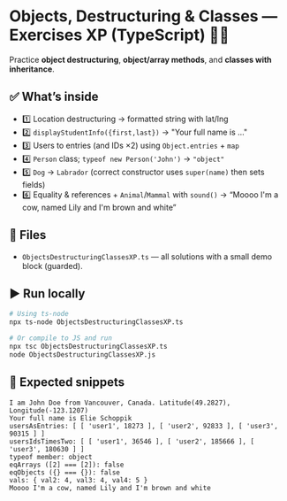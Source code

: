 
# Objects, Destructuring & Classes — Exercises XP (TypeScript) 🧠🧩

Practice **object destructuring**, **object/array methods**, and **classes with inheritance**.

## ✅ What’s inside
- 1️⃣ Location destructuring → formatted string with lat/lng
- 2️⃣ `displayStudentInfo({first,last})` → "Your full name is ..."
- 3️⃣ Users to entries (and IDs ×2) using `Object.entries` + `map`
- 4️⃣ `Person` class; `typeof new Person('John')` → `"object"`
- 5️⃣ `Dog` → `Labrador` (correct constructor uses `super(name)` then sets fields)
- 6️⃣ Equality & references + `Animal`/`Mammal` with `sound()` → “Moooo I'm a cow, named Lily and I'm brown and white”

## 📂 Files
- `ObjectsDestructuringClassesXP.ts` — all solutions with a small demo block (guarded).

## ▶️ Run locally
```bash
# Using ts-node
npx ts-node ObjectsDestructuringClassesXP.ts

# Or compile to JS and run
npx tsc ObjectsDestructuringClassesXP.ts
node ObjectsDestructuringClassesXP.js
```

## 🧪 Expected snippets
```
I am John Doe from Vancouver, Canada. Latitude(49.2827), Longitude(-123.1207)
Your full name is Elie Schoppik
usersAsEntries: [ [ 'user1', 18273 ], [ 'user2', 92833 ], [ 'user3', 90315 ] ]
usersIdsTimesTwo: [ [ 'user1', 36546 ], [ 'user2', 185666 ], [ 'user3', 180630 ] ]
typeof member: object
eqArrays ([2] === [2]): false
eqObjects ({} === {}): false
vals: { val2: 4, val3: 4, val4: 5 }
Moooo I'm a cow, named Lily and I'm brown and white
```
